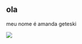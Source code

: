 ## ola
meu nome é amanda geteski












![](https://media1.tenor.com/m/jjkwmpLTc7UAAAAC/starry-night.gif)
